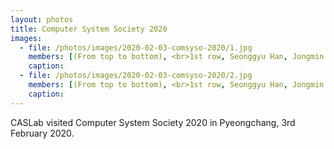 ```yaml
---
layout: photos
title: Computer System Society 2020
images:
  - file: /photos/images/2020-02-03-comsyso-2020/1.jpg
    members: [(From top to bottom), <br>1st row, Seonggyu Han, Jongmin Shin, Hyosang Kim, Sangwoong Kim, Seongtae Bang, Seungkyu Lee, Minho Kim, <br>2nd row, Hwanjun Lee, Gyeongseo Park, Ki-Dong Kang, Daehoon Kim, Seunghak Lee, Hyungwon Park, Minwoo Jang]
    caption: 
  - file: /photos/images/2020-02-03-comsyso-2020/2.jpg
    members: [(From top to bottom), <br>1st row, Seonggyu Han, Jongmin Shin, Hyosang Kim, Sangwoong Kim, Seongtae Bang, Seungkyu Lee, Minho Kim, <br>2nd row, Hwanjun Lee, Gyeongseo Park, Ki-Dong Kang, Daehoon Kim, Seunghak Lee, Hyungwon Park, Minwoo Jang]
    caption: 
---
```


CASLab visited Computer System Society 2020 in Pyeongchang, 3rd February 2020.
